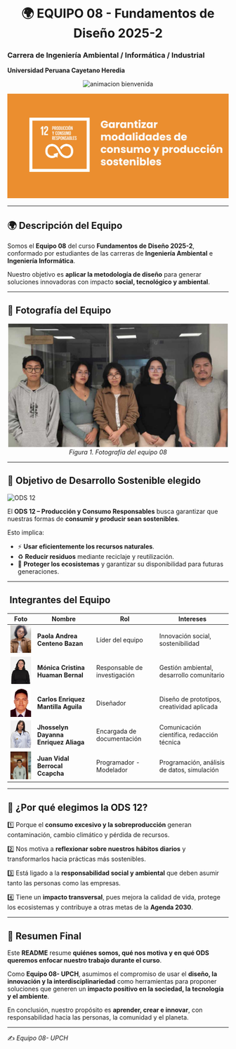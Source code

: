 <h1 align="center">🌍 EQUIPO 08 - Fundamentos de Diseño 2025-2 </h1>

### Carrera de Ingeniería Ambiental / Informática / Industrial  
**Universidad Peruana Cayetano Heredia**

<p align="center">
  <img src="https://readme-typing-svg.herokuapp.com?size=28&color=DAA520&center=true&vCenter=true&width=950&lines=♻️+Producción+y+Consumo+Responsables;💡+Innovando+para+un+futuro+sostenible;🤝+Trabajo+en+equipo+y+responsabilidad+social" alt="animacion bienvenida">
</p>

<p align="center">
  <img src="https://github.com/JuanVidalx/Grupo-4_Fundamentos-de-dise-o/blob/05fad9449a39b9e1cc774faa3228613bc974876a/ods12.jpg" width="600" alt="ODS 12">
</p>


---

## 🌍 Descripción del Equipo  

Somos el **Equipo 08** del curso **Fundamentos de Diseño 2025-2**, conformado por estudiantes de las carreras de **Ingeniería Ambiental** e **Ingeniería Informática**.  

Nuestro objetivo es **aplicar la metodología de diseño** para generar soluciones innovadoras con impacto **social, tecnológico y ambiental**.  

---

## 📸 Fotografía del Equipo  
<p align="center">
  <img src="https://github.com/JuanVidalx/Grupo-8_Fundamentos-de-dise-o/blob/8243102d33198df96d2fe282beec6245bb527fc2/Recursos-Imagenes/WhatsApp%20Image%202025-08-28%20at%2010.34.49%20(2).jpeg?raw=true" alt="Foto grupal del equipo" width="500"/><br>
  <em>Figura 1. Fotografía del equipo 08</em>
</p>

---

## 🎯 Objetivo de Desarrollo Sostenible elegido  

![ODS 12](https://img.shields.io/badge/ODS%2012-Consumo%20y%20Producci%C3%B3n%20Responsables-DAA520?style=for-the-badge&logo=unitednations&logoColor=white)  

El **ODS 12 – Producción y Consumo Responsables** busca garantizar que nuestras formas de **consumir y producir sean sostenibles**.  

Esto implica:  
- ⚡ **Usar eficientemente los recursos naturales**.  
- ♻️ **Reducir residuos** mediante reciclaje y reutilización.  
- 🌱 **Proteger los ecosistemas** y garantizar su disponibilidad para futuras generaciones.  

---

## ​ Integrantes del Equipo  

| Foto | Nombre | Rol | Intereses |
|------|--------|-----|-----------|
| <img src="https://github.com/JuanVidalx/Grupo-8_Fundamentos-de-dise-o/blob/13ed4dd149d33d9869cd42e8edc51d79106f2af4/Recursos-Imagenes/WhatsApp%20Image%202025-08-28%20at%2010.18.28%20AM.jpeg?raw=true" width="90"/> | **Paola Andrea Centeno Bazan** | Líder del equipo | Innovación social, sostenibilidad |
| <img src="https://github.com/JuanVidalx/Grupo-8_Fundamentos-de-dise-o/blob/ee1c52e8e559808d5b792654f573fb4972cffc69/Recursos-Imagenes/Pi7_Passport_Photo%20(4).jpeg?raw=true" width="90"/> | **Mónica Cristina Huaman Bernal** | Responsable de investigación | Gestión ambiental, desarrollo comunitario |
| <img src="https://github.com/JuanVidalx/Grupo-8_Fundamentos-de-dise-o/blob/fb3ef094700a99c9b161483893bc642a32594a44/Recursos-Imagenes/WhatsApp%20Image%202025-08-27%20at%2011.44.49%20AM.jpeg?raw=true" width="90"/> | **Carlos Enriquez Mantilla Aguila** | Diseñador | Diseño de prototipos, creatividad aplicada |
| <img src="https://github.com/JuanVidalx/Grupo-8_Fundamentos-de-dise-o/blob/af01f79ad601a50ee33c7d68101d8a9a04c1bff6/Recursos-Imagenes/Pi7_Passport_Photo%20(2).jpeg?raw=true" width="90"/> | **Jhosselyn Dayanna Enriquez Aliaga** | Encargada de documentación | Comunicación científica, redacción técnica |
| <img src="https://github.com/JuanVidalx/Grupo-8_Fundamentos-de-dise-o/blob/0efd898a23eb645dd58e8f8f615043b36fa86868/Recursos-Imagenes/WhatsApp%20Image%202025-08-28%20at%2010.28.51%20AM.jpeg?raw=true" width="90"/> | **Juan Vidal Berrocal Ccapcha** | Programador - Modelador | Programación, análisis de datos, simulación |





---

## 🤔 ¿Por qué elegimos la ODS 12?  

1️⃣ Porque el **consumo excesivo y la sobreproducción** generan contaminación, cambio climático y pérdida de recursos.  

2️⃣ Nos motiva a **reflexionar sobre nuestros hábitos diarios** y transformarlos hacia prácticas más sostenibles.  

3️⃣ Está ligado a la **responsabilidad social y ambiental** que deben asumir tanto las personas como las empresas.  

4️⃣ Tiene un **impacto transversal**, pues mejora la calidad de vida, protege los ecosistemas y contribuye a otras metas de la **Agenda 2030**.  

---

## 📌 Resumen Final  

Este **README** resume **quiénes somos, qué nos motiva y en qué ODS queremos enfocar nuestro trabajo durante el curso**.  

Como **Equipo 08- UPCH**, asumimos el compromiso de usar el **diseño, la innovación y la interdisciplinariedad** como herramientas para proponer soluciones que generen un **impacto positivo en la sociedad, la tecnología y el ambiente**.  

En conclusión, nuestro propósito es **aprender, crear e innovar**, con responsabilidad hacia las personas, la comunidad y el planeta.  

---

✍️ *Equipo 08- UPCH*  
